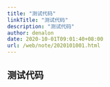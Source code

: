 ```yaml
---
title: "测试代码"
linkTitle: "测试代码"
description: "测试代码"
author: denalon
date: 2020-10-01T09:01:40+08:00
url: /web/note/2020101001.html
---
```


## 测试代码


